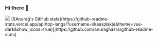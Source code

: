 ### Hi there 👋
<img src="https://github-readme-stats.vercel.app/api?username=xkaasplakje&show_icons=true" />
[![Anurag's GitHub stats](https://github-readme-stats.vercel.app/api/top-langs/?username=xkaasplakje&theme=vue-dark&show_icons=true)](https://github.com/anuraghazra/github-readme-stats)

<!--
**xkaasplakje/xkaasplakje** is a ✨ _special_ ✨ repository because its `README.md` (this file) appears on your GitHub profile.

Here are some ideas to get you started:

- 🔭 I’m currently working on ...
- 🌱 I’m currently learning ...
- 👯 I’m looking to collaborate on ...
- 🤔 I’m looking for help with ...
- 💬 Ask me about ...
- 📫 How to reach me: ...
- 😄 Pronouns: ...
- ⚡ Fun fact: ...
-->
